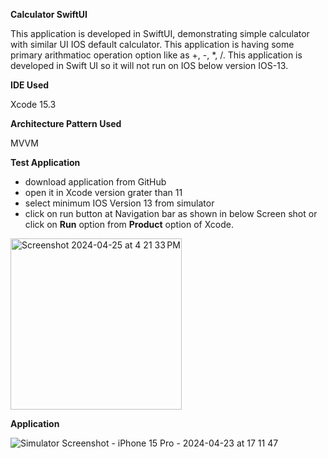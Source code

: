 **Calculator SwiftUI**

This application is developed in SwiftUI, demonstrating simple calculator with similar UI IOS default calculator.
This application is having some primary arithmatioc operation option like as +, -, *, /.
This application is developed in Swift UI so it will not run on IOS below version IOS-13. 

**IDE Used** 

Xcode 15.3

**Architecture Pattern Used** 

MVVM

**Test Application**

- download application from GitHub
- open it in Xcode version grater than 11
- select minimum IOS Version 13 from simulator
- click on run button at Navigation bar as shown in below Screen shot or click on **Run** option from **Product** option of Xcode. 

<img width="274" alt="Screenshot 2024-04-25 at 4 21 33 PM" src="https://github.com/hetal421985/CalculatorSwiftUI/assets/61933594/1fc0ce5f-61e3-4ada-8424-5f923c0d1406">

**Application**    


![Simulator Screenshot - iPhone 15 Pro - 2024-04-23 at 17 11 47](https://github.com/hetal421985/CalculatorSwiftUI/assets/61933594/bbd5f0ed-9ccd-4979-9cee-a55abc6621c5)
